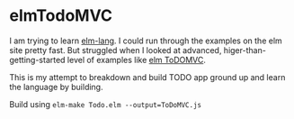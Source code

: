 # elmTodoMVC
I am trying to learn [elm-lang](http://elm-lang.org/). I could run through the examples on the elm site pretty fast. But struggled when I looked at advanced, higer-than-getting-started level of examples like [elm ToDOMVC](https://github.com/evancz/elm-todomvc). 

This is my attempt to breakdown and build TODO app ground up and learn the language by building.

Build using `elm-make Todo.elm --output=ToDoMVC.js`